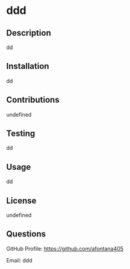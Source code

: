 # ddd 
 
## Description 
 
dd 
 
## Installation 
 
dd 
 
## Contributions 
 
undefined 
 
## Testing 
 
dd 
 
## Usage 
 
dd 
 
## License 
 
undefined 
 
## Questions 
 
GitHub Profile: https://github.com/afontana405 
 
Email: ddd 
 
